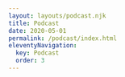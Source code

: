 ```yaml
---
layout: layouts/podcast.njk
title: Podcast
date: 2020-05-01
permalink: /podcast/index.html
eleventyNavigation:
  key: Podcast
  order: 3
---
```

